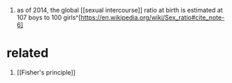 1. as of 2014, the global [[sexual intercourse]] ratio at birth is estimated at 107 boys to 100 girls^[https://en.wikipedia.org/wiki/Sex_ratio#cite_note-6]

# related
1. [[Fisher's principle]]